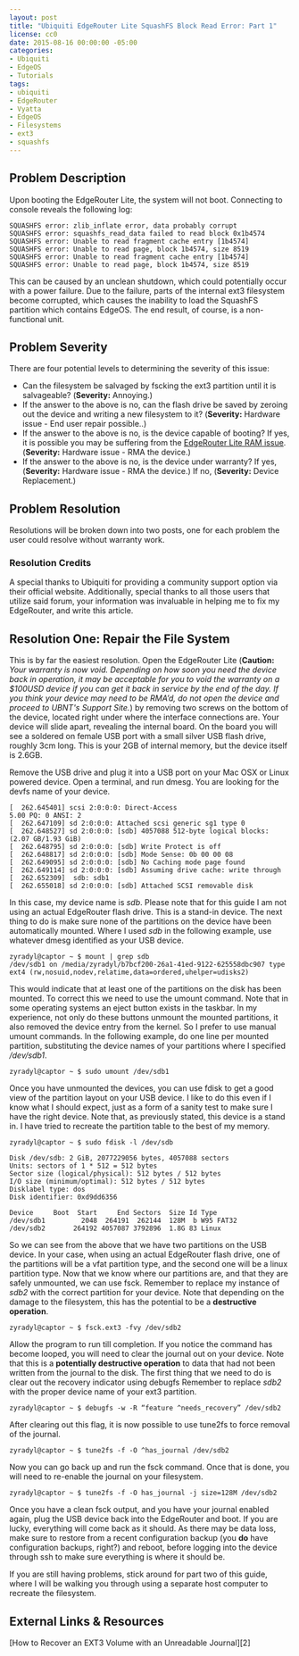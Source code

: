 ```yaml
---
layout: post
title: "Ubiquiti EdgeRouter Lite SquashFS Block Read Error: Part 1"
license: cc0
date: 2015-08-16 00:00:00 -05:00
categories:
- Ubiquiti
- EdgeOS
- Tutorials
tags:
- ubiquiti
- EdgeRouter
- Vyatta
- EdgeOS
- Filesystems
- ext3
- squashfs
---
```


## Problem Description ##
Upon booting the EdgeRouter Lite, the system will not boot. Connecting to
console reveals the following log:

    SQUASHFS error: zlib_inflate error, data probably corrupt
    SQUASHFS error: squashfs_read_data failed to read block 0x1b4574
    SQUASHFS error: Unable to read fragment cache entry [1b4574]
    SQUASHFS error: Unable to read page, block 1b4574, size 8519
    SQUASHFS error: Unable to read fragment cache entry [1b4574]
    SQUASHFS error: Unable to read page, block 1b4574, size 8519

This can be caused by an unclean shutdown, which could potentially occur with a
power failure. Due to the failure, parts of the internal ext3 filesystem
become corrupted, which causes the inability to load the SquashFS partition
which contains EdgeOS. The end result, of course, is a non-functional unit.

## Problem Severity ##
There are four potential levels to determining the severity of this issue:

* Can the filesystem be salvaged by fscking the ext3 partition until it is
  salvageable? (**Severity:** Annoying.)
* If the answer to the above is no, can the flash drive be saved by zeroing out
  the device and writing a new filesystem to it? (**Severity:** Hardware issue -
  End user repair possible..)
* If the answer to the above is no, is the device capable of booting? If yes, it
  is possible you may be suffering
  from the [EdgeRouter Lite RAM issue][1]. (**Severity:** Hardware issue -
  RMA the device.)
* If the answer to the above is no, is the device under warranty? If yes,
  (**Severity:** Hardware issue - RMA the device.) If no, (**Severity:** Device
  Replacement.)

## Problem Resolution ##
Resolutions will be broken down into two posts, one for each problem the user
could resolve without warranty work.

### Resolution Credits ###
A special thanks to Ubiquiti for providing a community support option via
their official website. Additionally, special thanks to all those users that
utilize said forum, your information was invaluable in helping me to fix my
EdgeRouter, and write this article.

## Resolution One: Repair the File System ##
This is by far the easiest resolution. Open the EdgeRouter Lite (**Caution:**
*Your warranty is now void. Depending on how soon you need the device
back in operation, it may be acceptable for you to void the warranty on a
$100USD device if you can get it back in service by the end of the day. If
you think your device may need to be RMA’d, do not open the device and proceed
to UBNT's Support Site.*) by removing two screws on the bottom
of the device, located right under where the interface connections are. Your
device will slide apart, revealing the internal board. On the board you
will see a soldered on female USB port with a small silver USB flash drive,
roughly 3cm long. This is your 2GB of internal memory, but the device itself
is 2.6GB.

Remove the USB drive and plug it into a USB port on your Mac OSX or Linux
powered device. Open a terminal, and run dmesg. You are looking for the
devfs name of your device.

    [  262.645401] scsi 2:0:0:0: Direct-Access                               5.00 PQ: 0 ANSI: 2
    [  262.647109] sd 2:0:0:0: Attached scsi generic sg1 type 0
    [  262.648527] sd 2:0:0:0: [sdb] 4057088 512-byte logical blocks: (2.07 GB/1.93 GiB)
    [  262.648795] sd 2:0:0:0: [sdb] Write Protect is off
    [  262.648817] sd 2:0:0:0: [sdb] Mode Sense: 0b 00 00 08
    [  262.649095] sd 2:0:0:0: [sdb] No Caching mode page found
    [  262.649114] sd 2:0:0:0: [sdb] Assuming drive cache: write through
    [  262.652309]  sdb: sdb1
    [  262.655018] sd 2:0:0:0: [sdb] Attached SCSI removable disk

In this case, my device name is *sdb*. Please note that for this guide I am not
using an actual EdgeRouter flash drive. This is a stand-in device. The next
thing to do is make sure none of the partitions on the device have been
automatically mounted. Where I used *sdb* in the following example, use whatever
dmesg identified as your USB device.

    zyradyl@captor ~ $ mount | grep sdb
    /dev/sdb1 on /media/zyradyl/b7bcf200-26a1-41ed-9122-625558dbc907 type ext4 (rw,nosuid,nodev,relatime,data=ordered,uhelper=udisks2)

This would indicate that at least one of the partitions on the disk has been
mounted. To correct this we need to use the umount command. Note that in
some operating systems an eject button exists in the taskbar. In my experience,
not only do these buttons unmount the mounted partitions, it also removed the
device entry from the kernel. So I prefer to use manual umount commands. In the
following example, do one line per mounted partition, substituting the device
names of your partitions where I specified */dev/sdb1*.

    zyradyl@captor ~ $ sudo umount /dev/sdb1

Once you have unmounted the devices, you can use fdisk to get a good view
of the partition layout on your USB device. I like to do this even if I know
what I should expect, just as a form of a sanity test to make sure I have the
right device. Note that, as previously stated, this device is a stand in. I have
tried to recreate the partition table to the best of my memory.

    zyradyl@captor ~ $ sudo fdisk -l /dev/sdb

    Disk /dev/sdb: 2 GiB, 2077229056 bytes, 4057088 sectors
    Units: sectors of 1 * 512 = 512 bytes
    Sector size (logical/physical): 512 bytes / 512 bytes
    I/O size (minimum/optimal): 512 bytes / 512 bytes
    Disklabel type: dos
    Disk identifier: 0xd9dd6356

    Device     Boot  Start     End Sectors  Size Id Type
    /dev/sdb1         2048  264191  262144  128M  b W95 FAT32
    /dev/sdb2       264192 4057087 3792896  1.8G 83 Linux

So we can see from the above that we have two partitions on the USB device. In
your case, when using an actual EdgeRouter flash drive, one of the partitions
will be a vfat partition type, and the second one will be a linux
partition type. Now that we know where our partitions are, and that they are
safely unmounted, we can use fsck. Remember to replace my instance of *sdb2*
with the correct partition for your device. Note that depending on the damage to
the filesystem, this has the potential to be a **destructive operation**.

    zyradyl@captor ~ $ fsck.ext3 -fvy /dev/sdb2

Allow the program to run till completion. If you notice the command has become
looped, you will need to clear the journal out on your device. Note that
this is a **potentially destructive operation** to data that had not been
written from the journal to the disk. The first thing that we need to do is
clear out the recovery indicator using debugfs Remember to replace *sdb2*
with the proper device name of your ext3 partition.

    zyradyl@captor ~ $ debugfs -w -R “feature ^needs_recovery” /dev/sdb2

After clearing out this flag, it is now possible to use tune2fs to force
removal of the journal.

    zyradyl@captor ~ $ tune2fs -f -O ^has_journal /dev/sdb2

Now you can go back up and run the fsck command. Once that is done, you will
need to re-enable the journal on your filesystem.

    zyradyl@captor ~ $ tune2fs -f -O has_journal -j size=128M /dev/sdb2

Once you have a clean fsck output, and you have your journal enabled again, plug
the USB device back into the EdgeRouter and boot. If you are lucky, everything
will come back as it should. As there may be data loss, make sure to restore
from a recent configuration backup (you **do** have configuration backups,
right?) and reboot, before logging into the device through ssh to make sure
everything is where it should be.

If you are still having problems, stick around for part two of this guide, where
I will be walking you through using a separate host computer to recreate the
filesystem.

## External Links & Resources ##
[How to Recover an EXT3 Volume with an Unreadable Journal][2]

[1]:  https://community.ubnt.com/t5/EdgeMAX/EdgeRouter-LITE-OS-and-hardware-problems/td-p/667557 "EdgeRouter Lite DDR Issue"
[15]: http://trick.vanstaveren.us/wp/2009/06/19/how-to-recover-an-ext3-volume-with-an-unreadable-journal/ "How to recover an ext3 volume with an unreadable journal"
